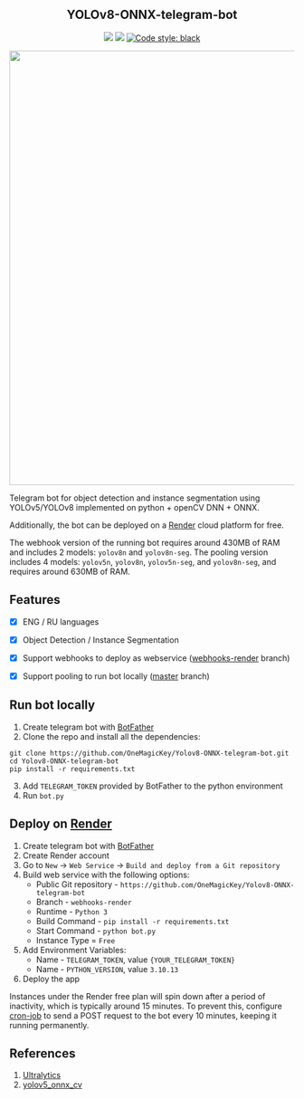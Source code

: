 <h2 align="center">YOLOv8-ONNX-telegram-bot</h2>

<p align="center">
<img src="https://img.shields.io/github/languages/top/OneMagicKey/Yolov8-ONNX-telegram-bot">
<img src ="https://img.shields.io/github/repo-size/OneMagicKey/Yolov8-ONNX-telegram-bot">
<a href="https://github.com/psf/black"><img alt="Code style: black" src="https://img.shields.io/badge/code%20style-black-000000.svg"></a>
</p>

<img width="768" src="images/example.png">

Telegram bot for object detection and instance segmentation using YOLOv5/YOLOv8 implemented on python + openCV DNN + ONNX.

Additionally, the bot can be deployed on a [Render](https://render.com) cloud platform for free.

The webhook version of the running bot requires around 430MB of RAM and includes 2 
models: `yolov8n` and `yolov8n-seg`.  The pooling version includes 4 models: `yolov5n`, 
`yolov8n`, `yolov5n-seg`, and `yolov8n-seg`, and requires around 630MB of RAM.

## Features

- [x] ENG / RU languages
- [x] Object Detection / Instance Segmentation
- [x] Support webhooks to deploy as webservice ([webhooks-render](https://github.com/OneMagicKey/Yolov8-ONNX-telegram-bot/blob/webhooks-render/) branch)
- [x] Support pooling to run bot locally ([master](https://github.com/OneMagicKey/Yolov8-ONNX-telegram-bot/blob/master/) branch)


## Run bot locally
1) Create telegram bot with [BotFather](https://telegram.me/BotFather)
2) Clone the repo and install all the dependencies:
```
git clone https://github.com/OneMagicKey/Yolov8-ONNX-telegram-bot.git
cd Yolov8-ONNX-telegram-bot
pip install -r requirements.txt 
```
3) Add `TELEGRAM_TOKEN` provided by BotFather to the python environment
4) Run `bot.py`

## Deploy on [Render](https://render.com)
1) Create telegram bot with [BotFather](https://telegram.me/BotFather)
2) Create Render account
3) Go to `New` -> `Web Service` -> `Build and deploy from a Git repository`
4) Build web service with the following options:
   * Public Git repository - `https://github.com/OneMagicKey/Yolov8-ONNX-telegram-bot`
   * Branch - `webhooks-render`
   * Runtime - `Python 3`
   * Build Command - `pip install -r requirements.txt`
   * Start Command - `python bot.py`
   * Instance Type = `Free`
5) Add Environment Variables:
   * Name - `TELEGRAM_TOKEN`, value `{YOUR_TELEGRAM_TOKEN}`
   * Name - `PYTHON_VERSION`, value `3.10.13`
6) Deploy the app

Instances under the Render free plan will spin down after a period of inactivity, 
which is typically around 15 minutes. To prevent this, configure [cron-job](https://cron-job.org/) 
to send a POST request to the bot every 10 minutes, keeping it running permanently.

## References

1) [Ultralytics](https://github.com/ultralytics/ultralytics)
2) [yolov5_onnx_cv](https://github.com/brucefay1115/yolov5_onnx_cv)

